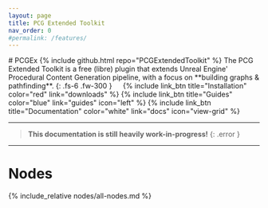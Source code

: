 ```yaml
---
layout: page
title: PCG Extended Toolkit
nav_order: 0
#permalink: /features/
---
```

<div class="product-header large" style="--img:url('{{ site.baseurl }}/assets/images/logo.png');"><div class="infos" markdown="1">
# PCGEx {% include github.html repo="PCGExtendedToolkit" %}  
The PCG Extended Toolkit is a free (libre) plugin that extends Unreal Engine' Procedural Content Generation pipeline, with a focus on **building graphs & pathfinding**.  
{: .fs-6 .fw-300 }  
   
{% include link_btn title="Installation" color="red" link="downloads" %} 
{% include link_btn title="Guides" color="blue" link="guides" icon="left" %} 
{% include link_btn title="Documentation" color="white" link="docs" icon="view-grid" %}
</div></div>

--- 
>**This documentation is still heavily work-in-progress!**
{: .error }

---
# Nodes

{% include_relative nodes/all-nodes.md %}

